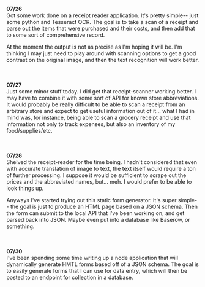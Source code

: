 **07/26**<br/>
Got some work done on a receipt reader application. It's pretty simple-- just some python and Tesseract OCR. The goal is to take a scan of a receipt and parse out the items that were purchased and their costs, and then add that to some sort of comprehensive record.

At the moment the output is not as precise as I'm hoping it will be. I'm thinking I may just need to play around with scanning options to get a good contrast on the original image, and then the text recognition will work better.

<br/><br/>
**07/27**<br/>
Just some minor stuff today. I did get that receipt-scanner working better. I may have to combine it with some sort of API for known store abbreviations. It would probably be really difficult to be able to scan a receipt from an arbitrary store and expect to get useful information out of it... what I had in mind was, for instance, being able to scan a grocery receipt and use that information not only to track expenses, but also an inventory of my food/supplies/etc.

<br/><br/>
**07/28**<br/>
Shelved the receipt-reader for the time being. I hadn't considered that even with accurate translation of image to text, the text itself would require a ton of further processing. I suppose it would be sufficient to scrape out the prices and the abbreviated names, but... meh. I would prefer to be able to look things up.

Anyways I've started trying out this static form generator. It's super simple-- the goal is just to produce an HTML page based on a JSON schema. Then the form can submit to the local API that I've been working on, and get parsed back into JSON. Maybe even put into a database like Baserow, or something.

<br/><br/>
**07/30**<br/>
I've been spending some time writing up a node application that will dynamically generate HMTL forms based off of a JSON schema. The goal is to easily generate forms that I can use for data entry, which will then be posted to an endpoint for collection in a database.
